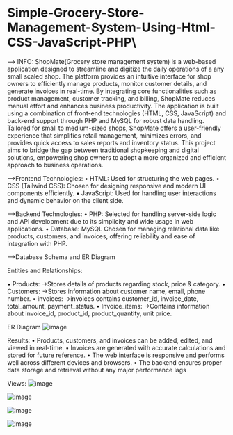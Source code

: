 # Simple-Grocery-Store-Management-System-Using-Html-CSS-JavaScript-PHP\

--> INFO:
ShopMate(Grocery store management system) is a web-based application designed to streamline and digitize the daily operations of a any small scaled shop. The platform provides an intuitive interface for shop owners to efficiently manage products, monitor customer details, and generate invoices in real-time. By integrating core functionalities such as product management, customer tracking, and billing, ShopMate reduces manual effort and enhances business productivity. The application is built using a combination of front-end technologies (HTML, CSS, JavaScript) and back-end support through PHP and MySQL for robust data handling. Tailored for small to medium-sized shops, ShopMate offers a user-friendly experience that simplifies retail management, minimizes errors, and provides quick access to sales reports and inventory status. This project aims to bridge the gap between traditional shopkeeping and digital solutions, empowering shop owners to adopt a more organized and efficient approach to business operations. 

-->Frontend Technologies: 
•	HTML: Used for structuring the web pages. 
•	CSS (Tailwind CSS): Chosen for designing responsive and modern UI components efficiently. 
•	JavaScript: Used for handling user interactions and dynamic behavior on the client side. 

-->Backend Technologies: 
•	PHP: Selected for handling server-side logic and API development due to its simplicity and wide usage in web applications. 
•	Database: MySQL Chosen for managing relational data like products, customers, and invoices, offering reliability and ease of integration with PHP. 


-->Database Schema and ER Diagram 

Entities and Relationships: 
 
•	Products: 
  ->Stores details of products regarding stock, price & category. 
•	Customers: 
  ->Stores information about customer name, email, phone number. 
•	invoices: 
  ->invoices contains customer_id, invoice_date, total_amount, payment_status. 
•	Invoice_items: 
  ->Contains information about invoice_id, product_id, product_quantity, unit price. 

ER Diagram 
![image](https://github.com/user-attachments/assets/d0b021cd-e3bd-4f12-964a-2ba912429868)

Results: 
•	Products, customers, and invoices can be added, edited, and viewed in real-time. 
•	Invoices are generated with accurate calculations and stored for future reference. 
•	The web interface is responsive and performs well across different devices and browsers. 
•	The backend ensures proper data storage and retrieval without any major performance lags 

Views: 
![image](https://github.com/user-attachments/assets/7c84feab-13f2-4f51-9ec3-f9baa7c2813e)

![image](https://github.com/user-attachments/assets/db763a82-dd78-4f2f-bc46-e17783231fb7)

![image](https://github.com/user-attachments/assets/cdffcc76-507e-4c5f-9c94-49b5efb7f4d8)

![image](https://github.com/user-attachments/assets/e8dafada-55d9-42b7-813e-327660127e40)
